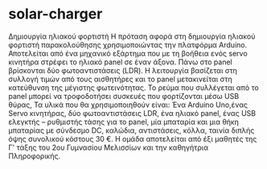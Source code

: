 # solar-charger
Δημιουργία ηλιακού φορτιστή
Η πρόταση αφορά στη δημιουργία ηλιακού φορτιστή παρακολούθησης χρησιμοποιώντας την πλατφόρμα Arduino.
Αποτελείται από ένα μηχανικό εξάρτημα που με τη βοήθεια ενός servo κινητήρα στρέφει το ηλιακό panel σε έναν άξονα.
Πάνω στο panel βρίσκονται δύο φωτοαντιστάσεις (LDR).
Η λειτουργία βασίζεται στη συλλογή τιμών από τους αισθητήρες και το panel μετακινείται στη κατεύθυνση της μέγιστης φωτεινότητας. Το ρεύμα που συλλέγεται από το panel μπορεί να τροφοδοτήσει συσκευές που φορτίζονται μέσω USB θύρας,
Τα υλικά που θα χρησιμοποιηθούν είναι: Ένα Arduino Uno,ένας Servo κινητήρας, δύο φωτοαντιστάσεις LDR, ένα ηλιακό panel, ένας USB ελεγκτής – ρυθμιστής τάσης για το panel, μία μπαταρία και μια θήκη μπαταρίας με σύνδεσμο DC, καλώδια, αντιστάσεις, κόλλα, ταινία διπλής όψης συνολικού κόστους 30 €.
Η ομάδα αποτελείται από έξι μαθητές της Γ' τάξης του 2ου Γυμνασίου Μελισσίων και την καθηγήτρια Πληροφορικής.

